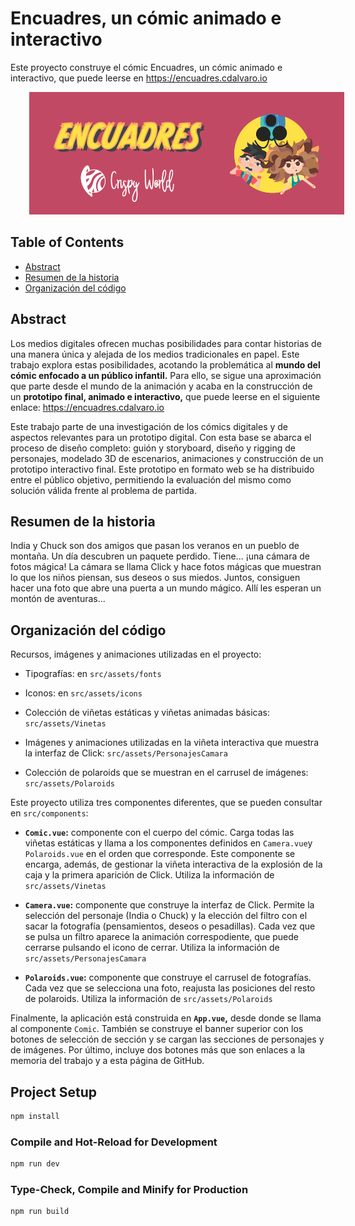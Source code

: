 # Encuadres, un cómic animado e interactivo

Este proyecto construye el cómic Encuadres, un cómic animado e interactivo, que puede leerse en https://encuadres.cdalvaro.io

<div align=center>
  <img src="public/README/Banner.png" alt="Encuadres" title="Encuadres" hspace="30" height="196px" />
</div>

## Table of Contents

- [Abstract](#abstract)
- [Resumen de la historia](#resumen-de-la-historia)
- [Organización del código](#organización-del-código)

## Abstract

Los medios digitales ofrecen muchas posibilidades para contar historias de una manera única y alejada de los medios tradicionales en papel. Este trabajo explora estas posibilidades, acotando la problemática al **mundo del cómic enfocado a un público infantil.** Para ello, se sigue una aproximación que parte desde el mundo de la animación y acaba en la construcción de un **prototipo final, animado e interactivo,** que puede leerse en el siguiente enlace: https://encuadres.cdalvaro.io

Este trabajo parte de una investigación de los cómics digitales y de aspectos relevantes para un prototipo digital. Con esta base se abarca el proceso de diseño completo: guión y storyboard, diseño y rigging de personajes, modelado 3D de escenarios, animaciones y construcción de un prototipo interactivo final. Este prototipo en formato web se ha distribuido entre el público objetivo, permitiendo la evaluación del mismo como solución válida frente al problema de partida.

## Resumen de la historia

India y Chuck son dos amigos que pasan los veranos en un pueblo de montaña. Un día descubren un paquete perdido. Tiene... ¡una cámara de fotos mágica! La cámara se llama Click y hace fotos mágicas que muestran lo que los niños piensan, sus deseos o sus miedos. Juntos, consiguen hacer una foto que abre una puerta a un mundo mágico. Allí les esperan un montón de aventuras...

## Organización del código

Recursos, imágenes y animaciones utilizadas en el proyecto:

- Tipografías: en `src/assets/fonts`

- Iconos: en `src/assets/icons`

- Colección de viñetas estáticas y viñetas animadas básicas: `src/assets/Vinetas`

- Imágenes y animaciones utilizadas en la viñeta interactiva que muestra la interfaz de Click: `src/assets/PersonajesCamara`

- Colección de polaroids que se muestran en el carrusel de imágenes: `src/assets/Polaroids`

Este proyecto utiliza tres componentes diferentes, que se pueden consultar en `src/components`:

- **`Comic.vue`:** componente con el cuerpo del cómic. Carga todas las viñetas estáticas y llama a los componentes definidos en `Camera.vue`y `Polaroids.vue` en el orden que corresponde. Este componente se encarga, además, de gestionar la viñeta interactiva de la explosión de la caja y la primera aparición de Click. Utiliza la información de `src/assets/Vinetas`

- **`Camera.vue`:** componente que construye la interfaz de Click. Permite la selección del personaje (India o Chuck) y la elección del filtro con el sacar la fotografía (pensamientos, deseos o pesadillas). Cada vez que se pulsa un filtro aparece la animación correspodiente, que puede cerrarse pulsando el icono de cerrar. Utiliza la información de `src/assets/PersonajesCamara`

- **`Polaroids.vue`:** componente que construye el carrusel de fotografías. Cada vez que se selecciona una foto, reajusta las posiciones del resto de polaroids. Utiliza la información de  `src/assets/Polaroids`

Finalmente, la aplicación está construida en **`App.vue`,** desde donde se llama al componente `Comic`. También se construye el banner superior con los botones de selección de sección y se cargan las secciones de personajes y de imágenes. Por último, incluye dos botones más que son enlaces a la memoria del trabajo y a esta página de GitHub.

## Project Setup

```sh
npm install
```

### Compile and Hot-Reload for Development

```sh
npm run dev
```

### Type-Check, Compile and Minify for Production

```sh
npm run build
```
